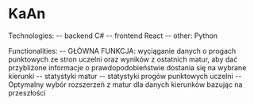 # KaAn

Technologies:
 -- backend C#
 -- frontend React
 -- other: Python
 
Functionalities: 
 -- GŁÓWNA FUNKCJA: wyciąganie danych o progach punktowych ze stron uczelni oraz wyników z ostatnich matur, aby dać przybliżone informacje o prawdopodobieństwie dostania się na wybrane kierunki
 -- statystyki matur
 -- statystyki progów punktowych uczelni
 -- Optymalny wybór rozszerzeń z matur dla danych kierunków bazując na przeszłości
